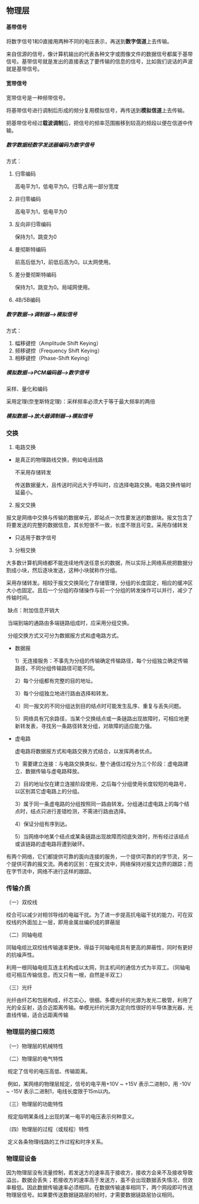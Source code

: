 

## 物理层

#### 基带信号

将数字信号1和0直接用两种不同的电压表示，再送到**数字信道**上去传输。

来自信源的信号，像计算机输出的代表各种文字或图像文件的数据信号都属于基带信号。基带信号就是发出的直接表达了要传输的信息的信号，比如我们说话的声波就是基带信号。

#### 宽带信号

宽带信号是一种频带信号。

将基带信号进行调制后形成的频分复用模拟信号，再传送到**模拟信道**上去传输。

把基带信号经过**载波调制**后，把信号的频率范围搬移到较高的频段以便在信道中传输。

##### 数字数据经数字发送器编码为数字信号

方式：

1. 归零编码

   高电平为1，低电平为0。归零占用一部分宽度

2. 非归零编码

   高电平为1，低电平为0

3. 反向非归零编码

   保持为1，跳变为0

4. 曼彻斯特编码

   前高后低为1，前低后高为0。以太网使用。

5. 差分曼彻斯特编码

   保持为1，跳变为0。局域网使用。

6. 4B/5B编码

##### 数字数据⟶调制器⟶模拟信号

方式：

1. 幅移键控（Amplitude Shift Keying）
2. 频移键控（Frequency Shift Keying）
3. 相移键控（Phase-Shift Keying）

##### 模拟数据⟶PCM编码器⟶数字信号

采样、量化和编码

采用定理(奈奎斯特定理)：采样频率必须大于等于最大频率的两倍

##### 模拟数据⟶放大器调制器⟶模拟信号

### 交换

1. 电路交换

* 是真正的物理路线交换，例如电话线路

  不采用存储转发

  

  传送数据量大，且传送时间远大于呼叫时，应选择电路交换。电路交换传输时延最小。

2. 报文交换

​        报文是网络中交换与传输的数据单元，即站点一次性要发送的数据块。报文包含了将要发送的完整的数据信息，其长短很不一致，长度不限且可变。采用存储转发

* 只适用于数字信号

3. 分租交换

​        大多数计算机网络都不能连续地传送任意长的数据，所以实际上网络系统把数据分割成小块，然后逐块发送，这种小块就称作分组。

​        采用存储转发。相较于报文交换简化了存储管理，分组的长度固定，相应的缓冲区大小也固定。且后一个分组的存储操作与前一个分组的转发操作可以并行，减少了传输时间。

​		缺点：附加信息开销大

​        当端到端的通路由多端链路组成时，应采用分组交换。

​        分组交换方式又可分为数据报方式和虚电路方式。

* 数据报

  1）无连接服务：不事先为分组的传输确定传输路径，每个分组独立确定传输路径，不同分组传输路径可能不同。

  2）每个分组都有完整的目的地址。

  3）每个分组独立地进行路由选择和转发。

  4）同一报文的不同分组达到目的结点时可能发生乱序、重复与丢失问题。

  5）网络具有冗余路径，当某个交换结点或一条链路出现故障时，可相应地更新转发表，寻找另一条路径转发分组，对故障的适应能力强。

* 虚电路

  虚电路将数据报方式和电路交换方式结合，以发挥两者优点。

  1）需要建立连接：与电路交换类似，整个通信过程分为三个阶段：虚电路建立、数据传输与虚电路释放。

  2）目的地址仅在建立连接阶段使用，之后每个分组使用长度较短的电路号，以区别其它虚电路上的分组。

  3）属于同一条虚电路的分组按照同一路由转发。分组通过虚电路上的每个结点时，结点只进行差错检测，不需进行路由选择。

  4）保证分组有序到达。

  5）当网络中地某个结点或某条链路出现故障而彻底失效时，所有经过该结点或该链路的虚电路将遭到破环。

有两个网络，它们都提供可靠的面向连接的服务，一个提供可靠的的字节流，另一个提供可靠的报文流。两者的区别：在报文流中，网络保持对报文边界的跟踪；而在字节流中，网络不进行这样的跟踪。

### 传输介质

（一）双绞线

​	绞合可以减少对相邻导线的电磁干扰。为了进一步提高抗电磁干扰的能力，可在双绞线的外面加上一层，即用金属丝编织成的屏蔽层

（二）同轴电缆

​	同轴电缆比双绞线传输速率更快，得益于同轴电缆具有更高的屏蔽性，同时有更好的抗噪声性。

利用一根同轴电缆互连主机构成以太网，则主机间的通信方式为半双工。（同轴电缆可相互传输信息，而又只有一根，自然是半双工）

（三）光纤

​	光纤由纤芯和包层构成，纤芯实心，很细。多模光纤的光源为发光二极管，利用了光的全反射，适合近距离传输。单模光纤的光源为定向性很好的半导体激光器，光直线传输，适合远距离传输

### 物理层的接口规范

（一）物理层的机械特性

（二）物理层的电气特性

​	规定了信号的电压高低、传输距离。

​	例如，某网络的物理层规定，信号的电平用+10V ~ +15V 表示二进制0，用 -10V ~ -15V 表示二进制1，电线长度限于15m以内。

（三）物理层的功能特性

​	规定指明某条线上出现的某一电平的电压表示何种意义。

（四）物理层的过程（或规程）特性

​	定义各条物理线路的工作过程和时序关系。

### 物理层设备



​	因为物理层没有流量控制，若发送方的速率高于接收方，接收方会来不及接收导致溢出，数据会丢失；若接收方的速率高于发送方，虽不会出现数据丢失情况，但效率极低。因此数据传输速率必须相同。在数据传输速率相同下，两个网段即可传送物理层信号。如果要传送数据链路层的帧时，才需要数据链路层协议相同。



